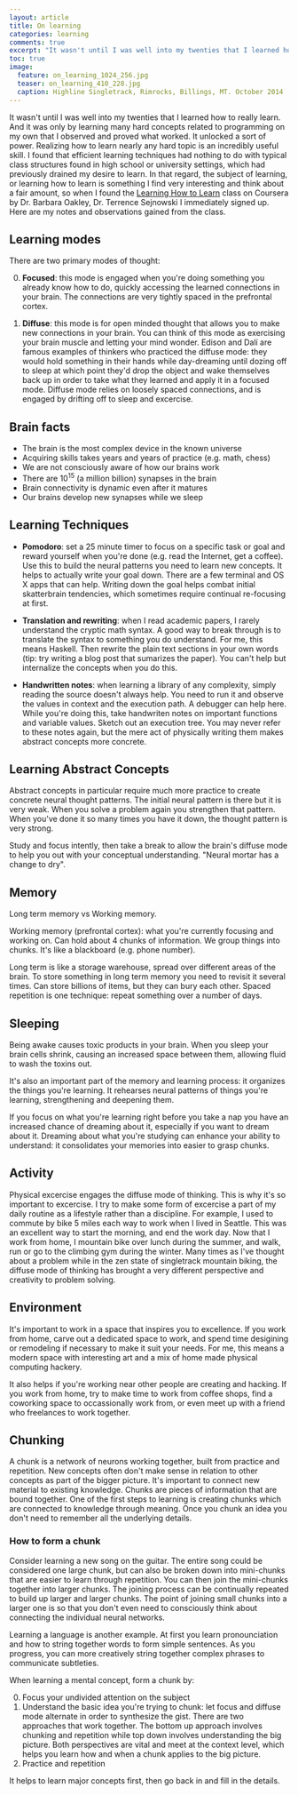 ```yaml
---
layout: article
title: On learning
categories: learning
comments: true
excerpt: "It wasn't until I was well into my twenties that I learned how to really learn"
toc: true
image:
  feature: on_learning_1024_256.jpg
  teaser: on_learning_410_228.jpg
  caption: Highline Singletrack, Rimrocks, Billings, MT. October 2014
---
```


It wasn't until I was well into my twenties that I learned how to really learn.
And it was only by learning many hard concepts related to programming on my own
that I observed and proved what worked. It unlocked a sort of power. Realizing
how to learn nearly any hard topic is an incredibly useful skill. I found that
efficient learning techniques had nothing to do with typical class structures
found in high school or university settings, which had previously drained my
desire to learn. In that regard, the subject of learning, or learning how to
learn is something I find very interesting and think about a fair amount, so
when I found the [Learning How to
Learn](https://class.coursera.org/learning-002) class on Coursera by Dr. Barbara
Oakley, Dr. Terrence Sejnowski I immediately signed up. Here are my notes and
observations gained from the class.


## Learning modes

There are two primary modes of thought:

0. **Focused**: this mode is engaged when you're doing something you already know how
   to do, quickly accessing the learned connections in your brain. The
   connections are very tightly spaced in the prefrontal cortex.

0. **Diffuse**: this mode is for open minded thought that allows you to make new
   connections in your brain. You can think of this mode as exercising your
   brain muscle and letting your mind wonder. Edison and Dalí are famous
   examples of thinkers who practiced the diffuse mode: they would hold
   something in their hands while day-dreaming until dozing off to sleep at
   which point they'd drop the object and wake themselves back up in order to
   take what they learned and apply it in a focused mode. Diffuse mode relies on
   loosely spaced connections, and is engaged by drifting off to sleep and
   excercise.

## Brain facts

- The brain is the most complex device in the known universe
- Acquiring skills takes years and years of practice (e.g. math, chess)
- We are not consciously aware of how our brains work
- There are 10<sup>15</sup> (a million billion) synapses in the brain
- Brain connectivity is dynamic even after it matures
- Our brains develop new synapses while we sleep

## Learning Techniques

- **Pomodoro**: set a 25 minute timer to focus on a specific task or goal and reward
  yourself when you're done (e.g. read the Internet, get a coffee). Use this to
  build the neural patterns you need to learn new concepts. It helps to actually
  write your goal down. There are a few terminal and OS X apps that can help.
  Writing down the goal helps combat initial skatterbrain tendencies, which
  sometimes require continual re-focusing at first.

- **Translation and rewriting**: when I read academic papers, I rarely
  understand the cryptic math syntax. A good way to break through is to
  translate the syntax to something you do understand. For me, this means
  Haskell. Then rewrite the plain text sections in your own words (tip: try
  writing a blog post that sumarizes the paper). You can't help but internalize
  the concepts when you do this.

- **Handwritten notes**: when learning a library of any complexity, simply reading
  the source doesn't always help. You need to run it and observe the values in
  context and the execution path. A debugger can help here. While you're doing
  this, take handwriten notes on important functions and variable values. Sketch
  out an execution tree. You may never refer to these notes again, but the mere
  act of physically writing them makes abstract concepts more concrete.


## Learning Abstract Concepts

Abstract concepts in particular require much more practice to create concrete
neural thought patterns. The initial neural pattern is there but it is very
weak. When you solve a problem again you strengthen that pattern. When you've
done it so many times you have it down, the thought pattern is very strong.

Study and focus intently, then take a break to allow the brain's diffuse mode
to help you out with your conceptual understanding. "Neural mortar has a change
to dry".

## Memory

Long term memory vs Working memory.

Working memory (prefrontal cortex): what you're currently focusing and working
on. Can hold about 4 chunks of information. We group things into chunks. It's
like a blackboard (e.g. phone number).

Long term is like a storage warehouse, spread over different areas of the brain.
To store something in long term memory you need to revisit it several times. Can
store billions of items, but they can bury each other. Spaced repetition is one
technique: repeat something over a number of days.

## Sleeping

Being awake causes toxic products in your brain. When you sleep your brain cells
shrink, causing an increased space between them, allowing fluid to wash the
toxins out.

It's also an important part of the memory and learning process: it organizes the
things you're learning. It rehearses neural patterns of things you're learning,
strengthening and deepening them.

If you focus on what you're learning right before you take a nap you have an
increased chance of dreaming about it, especially if you want to dream about it.
Dreaming about what you're studying can enhance your ability to understand: it
consolidates your memories into easier to grasp chunks.

## Activity

Physical excercise engages the diffuse mode of thinking. This is why it's so
important to excercise. I try to make some form of excercise a part of my daily
routine as a lifestyle rather than a discipline. For example, I used to commute
by bike 5 miles each way to work when I lived in Seattle. This was an excellent
way to start the morning, and end the work day. Now that I work from home, I
mountain bike over lunch during the summer, and walk, run or go to the climbing
gym during the winter. Many times as I've thought about a problem while in the
zen state of singletrack mountain biking, the diffuse mode of thinking has
brought a very different perspective and creativity to problem solving.

## Environment

It's important to work in a space that inspires you to excellence. If you work
from home, carve out a dedicated space to work, and spend time desigining or
remodeling if necessary to make it suit your needs. For me, this means a modern
space with interesting art and a mix of home made physical computing hackery.

It also helps if you're working near other people are creating and hacking. If
you work from home, try to make time to work from coffee shops, find a coworking
space to occassionally work from, or even meet up with a friend who freelances
to work together.

## Chunking

A chunk is a network of neurons working together, built from practice and
repetition. New concepts often don't make sense in relation to other concepts as
part of the bigger picture. It's important to connect new material to existing
knowledge. Chunks are pieces of information that are bound together. One of
the first steps to learning is creating chunks which are connected to knowledge
through meaning. Once you chunk an idea you don't need to remember all the
underlying details.

### How to form a chunk

Consider learning a new song on the guitar. The entire song could be considered
one large chunk, but can also be broken down into mini-chunks that are easier to
learn through repetition. You can then join the mini-chunks together into larger
chunks. The joining process can be continually repeated to build up larger and
larger chunks. The point of joining small chunks into a larger one is so that
you don't even need to consciously think about connecting the individual neural
networks.

Learning a language is another example. At first you learn pronounciation and
how to string together words to form simple sentences. As you progress, you can
more creatively string together complex phrases to communicate subtleties.

When learning a mental concept, form a chunk by:

0. Focus your undivided attention on the subject
0. Understand the basic idea you're trying to chunk: let focus and diffuse mode
   alternate in order to synthesize the gist. There are two approaches that work
   together. The bottom up approach involves chunking and repetition while top
   down involves understanding the big picture. Both perspectives are vital and
   meet at the context level, which helps you learn how and when a chunk applies
   to the big picture.
0. Practice and repetition

It helps to learn major concepts first, then go back in and fill in the details.
